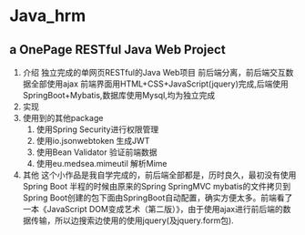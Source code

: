 # Java_hrm
## a OnePage RESTful Java Web Project
1. 介绍
    独立完成的单网页RESTful的Java Web项目
    前后端分离，前后端交互数据全部使用ajax
    前端界面用HTML+CSS+JavaScript(jquery)完成,后端使用SpringBoot+Mybatis,数据库使用Mysql,均为独立完成
2. 实现
3. 使用到的其他package
    1. 使用Spring Security进行权限管理
    2. 使用io.jsonwebtoken 生成JWT
    3. 使用Bean Validator 验证前端数据
    4. 使用eu.medsea.mimeutil 解析Mime
4. 其他
    这个小作品是我自学完成的，前后端全部都是，历时良久，最初没有使用Spring Boot 半程的时候由原来的Spring SpringMVC mybatis的文件拷贝到Spring Boot创建的包下面由SpringBoot自动配置，确实方便太多。前端看了一本《JavaScript DOM变成艺术（第二版）》，由于使用ajax进行前后端的数据传输，所以边搜索边使用的使用jquery(及jquery.form包).
    




